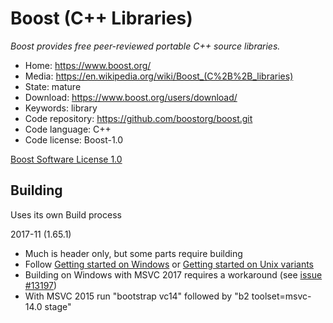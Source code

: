 # Boost (C++ Libraries)

_Boost provides free peer-reviewed portable C++ source libraries._

- Home: https://www.boost.org/
- Media: <https://en.wikipedia.org/wiki/Boost_(C%2B%2B_libraries)>
- State: mature
- Download: https://www.boost.org/users/download/
- Keywords: library
- Code repository: https://github.com/boostorg/boost.git
- Code language: C++
- Code license: Boost-1.0

[Boost Software License 1.0](https://github.com/boostorg/boost/blob/master/LICENSE_1_0.txt)

## Building

Uses its own Build process

2017-11 (1.65.1)
- Much is header only, but some parts require building
- Follow [Getting started on Windows](https://www.boost.org/doc/libs/1_65_1/more/getting_started/windows.html) or [Getting started on Unix variants](https://www.boost.org/doc/libs/1_65_1/more/getting_started/unix-variants.html)
- Building on Windows with MSVC 2017 requires a workaround (see [issue #13197](https://svn.boost.org/trac10/ticket/13197))
- With MSVC 2015 run "bootstrap vc14" followed by "b2 toolset=msvc-14.0 stage"